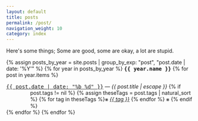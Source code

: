 ```yaml
---
layout: default
title: posts
permalink: /post/
navigation_weight: 10
category: index
---
```


<style>
div.index-item {
  text-indent: -4.6em !important;
  padding-left: 4.6em !important;
}
</style>

Here's some things; Some are good, some are okay, a lot are stupid.

{% assign posts_by_year = site.posts | group_by_exp: "post", "post.date | date: '%Y'" %}
{% for year in posts_by_year %}
<tt><strong>{{ year.name }}</strong></tt>
  {% for post in year.items %}
  <div class="index-item"><span class="post-meta"><tt><a class="post-link" href="{{ post.url | relative_url }}">{{ post.date | date: "%b %d" }}</a></tt></span> &mdash; <em>{{ post.title | escape }}</em>
  {% if post.tags != nil %}
  {% assign theseTags = post.tags | natural_sort %}
  {% for tag in theseTags %}⨳ <em><a href="/tag/{{ tag | slugify }}">{{ tag }}</a></em> {% endfor %} ⨳
  {% endif %}
  </div>
  {% endfor %}
{% endfor %}

